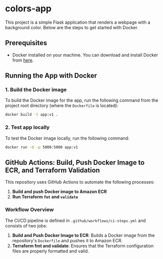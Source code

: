# colors-app

This project is a simple Flask application that renders a webpage with a background color. Below are the steps to get started with Docker.

## Prerequisites

- Docker installed on your machine. You can download and install Docker from [here](https://www.docker.com/get-started).

## Running the App with Docker

### 1. Build the Docker image

To build the Docker image for the app, run the following command from the project root directory (where the `Dockerfile` is located):

```bash
docker build -t app:v1 .
```

### 2. Test app locally

To test the Docker image locally, run the following command:

```bash
docker run -d -p 5000:5000 app:v1
```

## GitHub Actions: Build, Push Docker Image to ECR, and Terraform Validation

This repository uses GitHub Actions to automate the following processes:

1. **Build and push Docker image to Amazon ECR**
2. **Run Terraform `fmt` and `validate`**

### Workflow Overview
The CI/CD pipeline is defined in `.github/workflows/ci-steps.yml` and consists of two jobs:

1. **Build and Push Docker Image to ECR**: Builds a Docker image from the repository's `Dockerfile` and pushes it to Amazon ECR.
2. **Terraform fmt and validate**: Ensures that the Terraform configuration files are properly formatted and valid.
